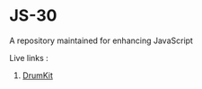 # JS-30
A repository maintained for enhancing JavaScript

Live links :
<ol>
  <li><a href="https://js-drumkit01.netlify.app/javascript%20drum%20kit/">DrumKit</a></li>
</ol>
